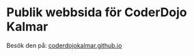 # Publik webbsida för CoderDojo Kalmar

Besök den på: [coderdojokalmar.github.io](http://coderdojokalmar.github.io)